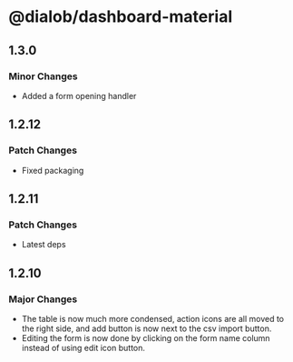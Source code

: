 # @dialob/dashboard-material

## 1.3.0

### Minor Changes

- Added a form opening handler

## 1.2.12

### Patch Changes

- Fixed packaging

## 1.2.11

### Patch Changes

- Latest deps

## 1.2.10

### Major Changes

- The table is now much more condensed, action icons are all moved to the right side, and add button is now next to the csv import button.
- Editing the form is now done by clicking on the form name column instead of using edit icon button.
